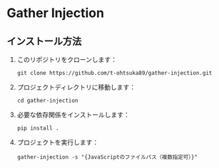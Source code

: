 # Gather Injection

## インストール方法

1. このリポジトリをクローンします：
   ```
   git clone https://github.com/t-ohtsuka89/gather-injection.git
   ```

2. プロジェクトディレクトリに移動します：
   ```
   cd gather-injection
   ```

3. 必要な依存関係をインストールします：
   ```
   pip install .
   ```

4. プロジェクトを実行します：
   ```
   gather-injection -s "{JavaScriptのファイルパス（複数指定可）}"
   ```
